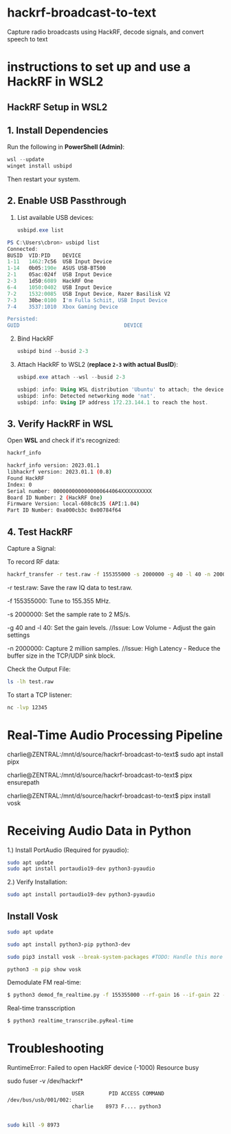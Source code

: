 # hackrf-broadcast-to-text
Capture radio broadcasts using HackRF, decode signals, and convert speech to text

# **instructions to set up and use a HackRF in WSL2**

## **HackRF Setup in WSL2**  

## **1. Install Dependencies**  
Run the following in **PowerShell (Admin)**:  
```powershell
wsl --update
winget install usbipd
```
Then restart your system.  

## **2. Enable USB Passthrough**  
1. List available USB devices:  
   ```powershell
   usbipd.exe list
   ```

```powershell
PS C:\Users\cbron> usbipd list
Connected:
BUSID  VID:PID    DEVICE                                                        STATE
1-11   1462:7c56  USB Input Device                                              Not shared
1-14   0b05:190e  ASUS USB-BT500                                                Not shared
2-1    05ac:024f  USB Input Device                                              Not shared
2-3    1d50:6089  HackRF One                                                    Shared
6-4    1050:0402  USB Input Device                                              Not shared
7-2    1532:0085  USB Input Device, Razer Basilisk V2                           Not shared
7-3    30be:0100  I'm Fulla Schiit, USB Input Device                            Not shared
7-4    3537:1010  Xbox Gaming Device                                            Not shared

Persisted:
GUID                                  DEVICE
```
2. Bind HackRF
   ```powershell
   usbipd bind --busid 2-3
   ```
3. Attach HackRF to WSL2 (**replace `2-3` with actual BusID**):  
   ```powershell
   usbipd.exe attach --wsl --busid 2-3
   ```

   ```powershell
   usbipd: info: Using WSL distribution 'Ubuntu' to attach; the device will be available in all WSL 2 distributions.
   usbipd: info: Detected networking mode 'nat'.
   usbipd: info: Using IP address 172.23.144.1 to reach the host.
   ```

## **3. Verify HackRF in WSL**  
Open **WSL** and check if it's recognized:  
```bash
hackrf_info
```

```bash
hackrf_info version: 2023.01.1
libhackrf version: 2023.01.1 (0.8)
Found HackRF
Index: 0
Serial number: 0000000000000000644064XXXXXXXXXX
Board ID Number: 2 (HackRF One)
Firmware Version: local-608c8c35 (API:1.04)
Part ID Number: 0xa000cb3c 0x00784f64
```

## **4. Test HackRF**  

Capture a Signal:

To record RF data:  
```bash
hackrf_transfer -r test.raw -f 155355000 -s 2000000 -g 40 -l 40 -n 2000000
```

-r test.raw: Save the raw IQ data to test.raw.

-f 155355000: Tune to 155.355 MHz.

-s 2000000: Set the sample rate to 2 MS/s.

-g 40 and -l 40: Set the gain levels. //Issue: Low Volume - Adjust the gain settings 

-n 2000000: Capture 2 million samples. //Issue: High Latency -  Reduce the buffer size in the TCP/UDP sink block.

Check the Output File:

```bash
ls -lh test.raw
```

To start a TCP listener:
```bash
nc -lvp 12345
```

# **Real-Time Audio Processing Pipeline**

charlie@ZENTRAL:/mnt/d/source/hackrf-broadcast-to-text$ sudo apt install pipx

charlie@ZENTRAL:/mnt/d/source/hackrf-broadcast-to-text$ pipx ensurepath

charlie@ZENTRAL:/mnt/d/source/hackrf-broadcast-to-text$ pipx install vosk

# **Receiving Audio Data in Python**

1.) Install PortAudio (Required for pyaudio):
```bash
sudo apt update
sudo apt install portaudio19-dev python3-pyaudio
```
2.) Verify Installation:
```bash
sudo apt install portaudio19-dev python3-pyaudio
```

## **Install Vosk**
```bash
sudo apt update 

sudo apt install python3-pip python3-dev

sudo pip3 install vosk --break-system-packages #TODO: Handle this more gracefully

python3 -m pip show vosk

```

Demodulate FM real-time:

```bash
$ python3 demod_fm_realtime.py -f 155355000 --rf-gain 16 --if-gain 22 -t 12345
```

Real-time transscription
```bash
$ python3 realtime_transcribe.pyReal-time
```

# **Troubleshooting**

RuntimeError: Failed to open HackRF device (-1000) Resource busy

sudo fuser -v /dev/hackrf*

```bash
                     USER        PID ACCESS COMMAND
/dev/bus/usb/001/002:
                     charlie    8973 F.... python3
```

```bash

sudo kill -9 8973

```


